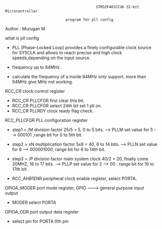                                               STM32F401CCU6 32-bit Microcontroller

					            program for pll config



Author : Murugan M


what is pll config
 
  * PLL (Phase-Locked Loop) provides a finely configurable 
    clock source for SYSCLK and allows to reach precise and 
    high clock speeds,depending on the input source.

  * frequency up to 84MHz.
  * calculate the frequency of a inside 84MHz only support. more than 84MHz give MHz not working.
 
RCC_CR clock control register

  * RCC_CR PLLCFGR first clear this bit.
  * RCC_CR PLLCFGR select 24th bit set 1 pll on.
  * RCC_CR PLLRDY clock ready flag check.
 
RCC_PLLCFGR PLL configuration register
  
  * step1 = /M division factor 25/5 = 5, 0 to 5 bits.
    --> PLLM set value for 5 --> 000101 ,range bit for 0 to 5th bit.
  
  * step2 = xN multiplication factor 5x8 = 40, 6 to 14 bits.
    --> PLLN set value for 8 --> 000001000, range bit for 6 to 14th bit.
  
  * step3 = /P division factor main system clock 40/2 = 20, finally come 20MHZ, 16 to 17 bits.
    --> PLLP set value for 2 --> 00 , range bit for 16 to 17th bit.
  
  * RCC_AHB1ENR peripheral clock enable register, select PORTA.

GPIOA_MODER port mode register, GPIO ---> general purpose input output 
  
  * MODER select PORTA 

GPIOA_ODR port output data register
 
  * select pin for PORTA 0th pin
